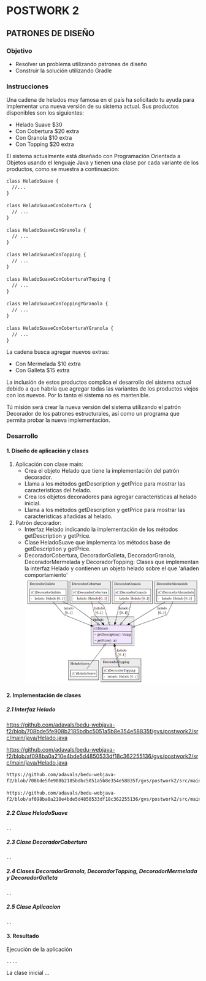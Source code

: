 # POSTWORK 2
## PATRONES DE DISEÑO
### Objetivo
* Resolver un problema utilizando patrones de diseño
* Construir la solución utilizando Gradle
### Instrucciones
Una cadena de helados muy famosa en el país ha solicitado tu ayuda para implementar una nueva versión de su sistema actual. Sus productos disponibles son los siguientes:

* Helado Suave $30
* Con Cobertura $20 extra
* Con Granola $10 extra
* Con Topping $20 extra

El sistema actualmente está diseñado con Programación Orientada a Objetos usando el lenguaje Java y tienen una clase por cada variante de los productos, como se muestra a continuación:
```
class HeladoSuave {
  //...
}

class HeladoSuaveConCobertura {
  // ...
}

class HeladoSuaveConGranola {
  // ...
}

class HeladoSuaveConTopping {
  // ...
}

class HeladoSuaveConCoberturaYToping {
  // ...
}

class HeladoSuaveConToppingYGranola {
  // ...
}

class HeladoSuaveConCoberturaYGranola {
  // ...
}
```
La cadena busca agregar nuevos extras:

* Con Mermelada $10 extra
* Con Galleta $15 extra

La inclusión de estos productos complica el desarrollo del sistema actual debido a que habría que agregar todas las variantes de los productos viejos con los nuevos. Por lo tanto el sistema no es mantenible.

Tú misión será crear la nueva versión del sistema utilizando el patrón Decorador de los patrones estructurales, así como un programa que permita probar la nueva implementación.

### Desarrollo
#### 1. Diseño de aplicación y clases
1. Aplicación con clase main: 
   * Crea el objeto Helado que tiene la implementación del patrón decorador.
   * Llama a los métodos getDescription y getPrice para mostrar las características del helado.
   * Crea los objetos decoradores para agregar características al helado inicial.
   * Llama a los métodos getDescription y getPrice para mostrar las características añadidas al helado.
2. Patrón decorador:
   * Interfaz Helado indicando la implementación de los métodos getDescription y getPrice.
   * Clase HeladoSuave que implementa los métodos base de getDescription y getPrice.
   * DecoradorCobertura, DecoradorGalleta, DecoradorGranola, DecoradorMermelada y DecoradorTopping: Clases que implementan la interfaz Helado y contienen un objeto helado sobre el que 'añaden comportamiento'
   ![Diagrama de patrón decorador](img\Helado_structure.png)

#### 2. Implementación de clases
##### 2.1 Interfaz Helado

https://github.com/adavals/bedu-webjava-f2/blob/708bde5fe908b2185bdbc5051a5b8e354e58835f/gvs/postwork2/src/main/java/Helado.java

https://github.com/adavals/bedu-webjava-f2/blob/af098ba0a210e4bde5d4850533df18c362255136/gvs/postwork2/src/main/java/Helado.java
```
https://github.com/adavals/bedu-webjava-f2/blob/708bde5fe908b2185bdbc5051a5b8e354e58835f/gvs/postwork2/src/main/java/Helado.java

https://github.com/adavals/bedu-webjava-f2/blob/af098ba0a210e4bde5d4850533df18c362255136/gvs/postwork2/src/main/java/Helado.java
```
##### 2.2 Clase HeladoSuave
```
..
```
##### 2.3 Clase DecoradorCobertura
```
..
```
##### 2.4 Clases DecoradorGranola, DecoradorTopping, DecoradorMermelada y DecoradorGalleta
```
..
```
##### 2.5 Clase Aplicacion
```
..
```

#### 3. Resultado
Ejecución de la aplicación
```
....
```
La clase inicial ...
